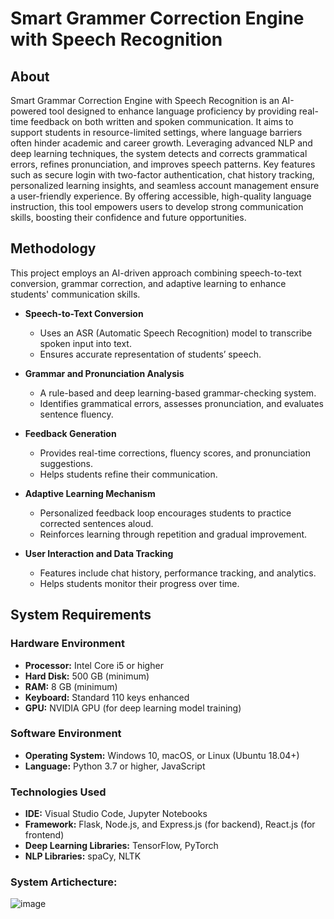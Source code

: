 # Smart Grammer Correction Engine with Speech Recognition

## About
Smart Grammar Correction Engine with Speech Recognition is an AI-powered tool designed to enhance language proficiency by providing real-time feedback on both written and spoken communication. It aims to support students in resource-limited settings, where language barriers often hinder academic and career growth. Leveraging advanced NLP and deep learning techniques, the system detects and corrects grammatical errors, refines pronunciation, and improves speech patterns. Key features such as secure login with two-factor authentication, chat history tracking, personalized learning insights, and seamless account management ensure a user-friendly experience. By offering accessible, high-quality language instruction, this tool empowers users to develop strong communication skills, boosting their confidence and future opportunities.


## Methodology

This project employs an AI-driven approach combining speech-to-text conversion, grammar correction, and adaptive learning to enhance students' communication skills.

- **Speech-to-Text Conversion**  
  - Uses an ASR (Automatic Speech Recognition) model to transcribe spoken input into text.  
  - Ensures accurate representation of students’ speech.  

- **Grammar and Pronunciation Analysis**  
  - A rule-based and deep learning-based grammar-checking system.  
  - Identifies grammatical errors, assesses pronunciation, and evaluates sentence fluency.  

- **Feedback Generation**  
  - Provides real-time corrections, fluency scores, and pronunciation suggestions.  
  - Helps students refine their communication.  

- **Adaptive Learning Mechanism**  
  - Personalized feedback loop encourages students to practice corrected sentences aloud.  
  - Reinforces learning through repetition and gradual improvement.  

- **User Interaction and Data Tracking**  
  - Features include chat history, performance tracking, and analytics.  
  - Helps students monitor their progress over time.  


## System Requirements  

### Hardware Environment  
- **Processor:** Intel Core i5 or higher  
- **Hard Disk:** 500 GB (minimum)  
- **RAM:** 8 GB (minimum)  
- **Keyboard:** Standard 110 keys enhanced  
- **GPU:** NVIDIA GPU (for deep learning model training)  

### Software Environment  
- **Operating System:** Windows 10, macOS, or Linux (Ubuntu 18.04+)  
- **Language:** Python 3.7 or higher, JavaScript  

### Technologies Used  
- **IDE:** Visual Studio Code, Jupyter Notebooks  
- **Framework:** Flask, Node.js, and Express.js (for backend), React.js (for frontend)  
- **Deep Learning Libraries:** TensorFlow, PyTorch  
- **NLP Libraries:** spaCy, NLTK  

### System Artichecture:
![image](https://github.com/user-attachments/assets/97fcba5a-60db-4367-8277-b4fc460a0840)

